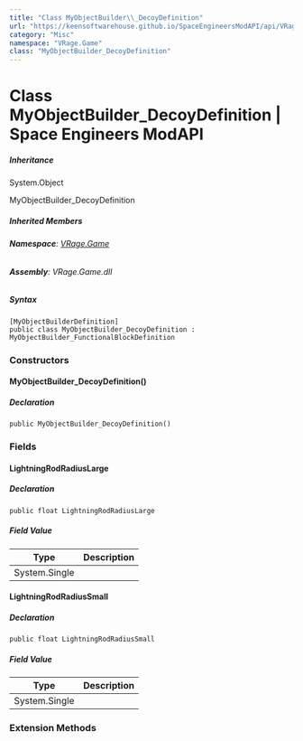 ```yaml
---
title: "Class MyObjectBuilder\\_DecoyDefinition"
url: "https://keensoftwarehouse.github.io/SpaceEngineersModAPI/api/VRage.Game.MyObjectBuilder_DecoyDefinition.html"
category: "Misc"
namespace: "VRage.Game"
class: "MyObjectBuilder_DecoyDefinition"
---
```


# Class MyObjectBuilder\_DecoyDefinition | Space Engineers ModAPI

##### Inheritance

System.Object

MyObjectBuilder\_DecoyDefinition

##### Inherited Members

###### **Namespace**: [VRage.Game](https://keensoftwarehouse.github.io/SpaceEngineersModAPI/api/VRage.Game.html)

###### **Assembly**: VRage.Game.dll

##### Syntax

```
[MyObjectBuilderDefinition]
public class MyObjectBuilder_DecoyDefinition : MyObjectBuilder_FunctionalBlockDefinition
```

### Constructors

#### MyObjectBuilder\_DecoyDefinition()

##### Declaration

```
public MyObjectBuilder_DecoyDefinition()
```

### Fields

#### LightningRodRadiusLarge

##### Declaration

```
public float LightningRodRadiusLarge
```

##### Field Value

| Type | Description |
| --- | --- |
| System.Single |     |

#### LightningRodRadiusSmall

##### Declaration

```
public float LightningRodRadiusSmall
```

##### Field Value

| Type | Description |
| --- | --- |
| System.Single |     |

### Extension Methods